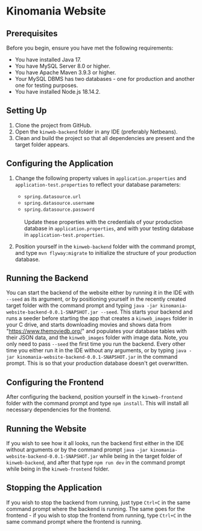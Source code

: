 # Kinomania Website

## Prerequisites

Before you begin, ensure you have met the following requirements:

- You have installed Java 17.
- You have MySQL Server 8.0 or higher.
- You have Apache Maven 3.9.3 or higher.
- Your MySQL DBMS has two databases - one for production and another one for testing purposes.
- You have installed Node.js 18.14.2.

## Setting Up

1. Clone the project from GitHub.
2. Open the `kinweb-backend` folder in any IDE (preferably Netbeans).
3. Clean and build the project so that all dependencies are present and the target folder appears.

## Configuring the Application

1. Change the following property values in `application.properties` and `application-test.properties` to reflect your database parameters:
    - `spring.datasource.url`
    - `spring.datasource.username`
    - `spring.datasource.password`<br />  
   Update these properties with the credentials of your production database in `application.properties`, and with your testing database in `application-test.properties`.

2. Position yourself in the `kinweb-backend` folder with the command prompt, and type `mvn flyway:migrate` to initialize the structure of your production database.

## Running the Backend

You can start the backend of the website either by running it in the IDE with `--seed` as its argument, or by positioning yourself in the recently created target folder with the command prompt and typing `java -jar kinomania-website-backend-0.0.1-SNAPSHOT.jar --seed`. This starts your backend and runs a seeder before starting the app that creates a `kinweb_images` folder in your C drive, and starts downloading movies and shows data from "https://www.themoviedb.org/" and populates your database tables with their JSON data, and the `kinweb_images` folder with image data. Note, you only need to pass `--seed` the first time you run the backend. Every other time you either run it in the IDE without any arguments, or by typing `java -jar kinomania-website-backend-0.0.1-SNAPSHOT.jar` in the command prompt. This is so that your production database doesn't get overwritten.

## Configuring the Frontend

After configuring the backend, position yourself in the `kinweb-frontend` folder with the command prompt and type `npm install`. This will install all necessary dependencies for the frontend.

## Running the Website

If you wish to see how it all looks, run the backend first either in the IDE without arguments or by the command prompt `java -jar kinomania-website-backend-0.0.1-SNAPSHOT.jar` while being in the target folder of `kinweb-backend`, and after that type `npm run dev` in the command prompt while being in the `kinweb-frontend` folder.

## Stopping the Application

If you wish to stop the backend from running, just type `Ctrl+C` in the same command prompt where the backend is running. The same goes for the frontend - if you wish to stop the frontend from running, type `Ctrl+C` in the same command prompt where the frontend is running.